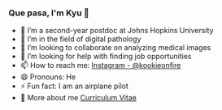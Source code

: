 ### Que pasa, I'm Kyu 👋

- 🔭 I’m a second-year postdoc at Johns Hopkins University
- 🌱 I’m in the field of digital pathology
- 👯 I’m looking to collaborate on analyzing medical images
- 🤔 I’m looking for help with finding job opportunities
- 📫 How to reach me: [Instagram - @kookieonfire](https://www.instagram.com/themarie.lab/)
- 😄 Pronouns: He
- ⚡ Fun fact: I am an airplane pilot 
- 💬 More about me [Curriculum Vitae](https://kukionfr.github.io/)
